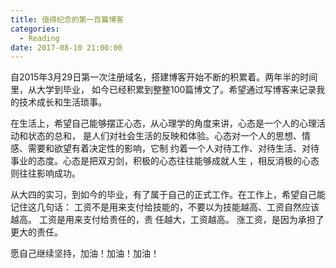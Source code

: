 ```yaml
---
title: 值得纪念的第一百篇博客
categories:
  - Reading
date: 2017-08-10 21:00:00
---
```

自2015年3月29日第一次注册域名，搭建博客开始不断的积累着。两年半的时间里，从大学到毕业，
如今已经积累到整整100篇博文了。希望通过写博客来记录我的技术成长和生活琐事。

在生活上，希望自己能够摆正心态，从心理学的角度来讲，心态是一个人的心理活动和状态的总和，
是人们对社会生活的反映和体验。心态对一个人的思想、情感、需要和欲望有着决定性的影响，它制
约着一个人对待工作、对待生活、对待事业的态度。心态是把双刃剑，积极的心态往往能够成就人生
，相反消极的心态则往往影响成功。

从大四的实习，到如今的毕业，有了属于自己的正式工作。在工作上，希望自己能记住这几句话：
工资不是用来支付给技能的，不要以为技能越高、工资自然应该越高。 工资是用来支付给责任的，责
任越大，工资越高。 涨工资，是因为承担了更大的责任。

愿自己继续坚持，加油！加油！加油！
